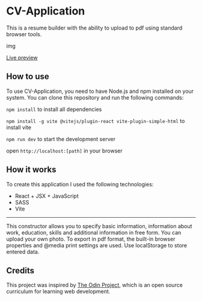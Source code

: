 # CV-Application

This is a resume builder with the ability to upload to pdf using standard browser tools.

img

[Live preview](https://main--cvaplication.netlify.app/)

## How to use

To use CV-Application, you need to have Node.js and npm installed on your system. You can clone this repository and run the following commands:

`npm install` to install all dependencies

`npm install -g vite @vitejs/plugin-react vite-plugin-simple-html` to install vite

`npm run dev` to start the development server

open `http://localhost:[path]` in your browser

## How it works

To create this application I used the following technologies:

- React + JSX + JavaScript
- SASS
- Vite

---

This constructor allows you to specify basic information, information about work, education, skills and additional information in free form. You can upload your own photo. To export in pdf format, the built-in browser properties and @media print settings are used. Use localStorage to store entered data.

## Credits

This project was inspired by [The Odin Project](https://www.theodinproject.com/lessons/node-path-react-new-cv-application), which is an open source curriculum for learning web development.
